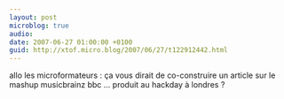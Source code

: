 ```yaml
---
layout: post
microblog: true
audio: 
date: 2007-06-27 01:00:00 +0100
guid: http://xtof.micro.blog/2007/06/27/t122912442.html
---
```

allo les microformateurs : ça vous dirait de co-construire un article sur le mashup musicbrainz bbc ... produit au hackday à londres ?
